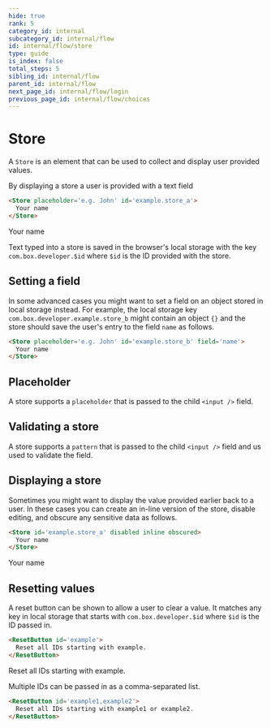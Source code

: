 ```yaml
---
hide: true
rank: 5
category_id: internal
subcategory_id: internal/flow
id: internal/flow/store
type: guide
is_index: false
total_steps: 5
sibling_id: internal/flow
parent_id: internal/flow
next_page_id: internal/flow/login
previous_page_id: internal/flow/choices
---
```

<!-- does not need translation -->

# Store

A `Store` is an element that can be used to collect and display user provided
values.

By displaying a store a user is provided with a text field

```html
<Store placeholder='e.g. John' id='example.store_a'>
  Your name
</Store>
```

<H>

<Store placeholder="e.g. John" id="example.store_a">

Your name

</Store>

</H>

<Message>

Text typed into a store is saved in the browser's local storage with the key
`com.box.developer.$id` where `$id` is the ID provided with the store.

</Message>

## Setting a field

In some advanced cases you might want to set a field on an object stored in
local storage instead. For example, the local storage key
`com.box.developer.example.store_b` might contain an object `{}` and the store
should save the user's entry to the field `name` as follows.

```html
<Store placeholder='e.g. John' id='example.store_b' field='name'>
  Your name
</Store>
```

## Placeholder

A store supports a `placeholder` that is passed to the child `<input />` field.

## Validating a store

A store supports a `pattern` that is passed to the child `<input />` field and
us used to validate the field.

## Displaying a store

Sometimes you might want to display the value provided earlier back to a user.
In these cases you can create an in-line version of the store, disable editing,
and obscure any sensitive data as follows.

```html
<Store id='example.store_a' disabled inline obscured>
  Your name
</Store>
```

<H>

<Store id="example.store_a" disabled inline obscured>

Your name

</Store>

</H>

## Resetting values

A reset button can be shown to allow a user to clear a value. It matches any key
in local storage that starts with `com.box.developer.$id` where `$id` is the ID
passed in.

```html
<ResetButton id='example'>
  Reset all IDs starting with example.
</ResetButton>
```

<H>

<ResetButton id="example">

Reset all IDs starting with example.

</ResetButton>

</H>

Multiple IDs can be passed in as a comma-separated list.

```html
<ResetButton id='example1,example2'>
  Reset all IDs starting with example1 or example2.
</ResetButton>
```
